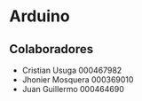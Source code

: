# Arduino


## Colaboradores
- Cristian Usuga 000467982
- Jhonier Mosquera 000369010
- Juan Guillermo 000464690

